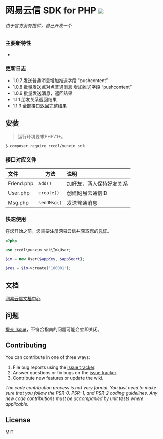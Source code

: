 #  网易云信 SDK for PHP  ![](https://id.163yun.com/res/images/logo@2x.png)
###### 由于官方没有提供，自己开发一个

### 主要新特性

* 

### 更新日志
- 1.0.7  发送普通消息增加推送字段 “pushcontent”
- 1.0.8  批量发送点对点普通消息 增加推送字段 “pushcontent”
- 1.0.9  批量发送消息，返回结果
- 1.1.1  朋友关系返回结果
- 1.1.3  全部接口返回完整结果

## 安装
> 运行环境要求PHP7.1+。
```shell
$ composer require cccdl/yunxin_sdk
```

### 接口对应文件

| 文件                       | 方法                 |  说明    |
| :-----------------------  | --------------         |  :----    |
| Friend.php        | `add()`       | 加好友，两人保持好友关系 |
| User.php        | `create()`       | 创建网易云通信ID |
| Msg.php        | `sendMsg()`       | 发送普通消息 |



### 快速使用
在您开始之前，您需要注册网易云信并获取您的[凭证](https://dev.yunxin.163.com)。


```php
<?php

use cccdl\yunxin_sdk\Im\User;

$im = new User($appKey, $appSecrt);

$res = $im->create('100001');
```

## 文档

[网易云信文档中心](https://dev.yunxin.163.com/)

## 问题
[提交 Issue](https://github.com/cccdl/yunxin_sdk/issues)，不符合指南的问题可能会立即关闭。


## Contributing

You can contribute in one of three ways:

1. File bug reports using the [issue tracker](https://github.com/cccdl/yunxin_sdk/issues).
2. Answer questions or fix bugs on the [issue tracker](https://github.com/cccdl/yunxin_sdk/issues).
3. Contribute new features or update the wiki.

_The code contribution process is not very formal. You just need to make sure that you follow the PSR-0, PSR-1, and PSR-2 coding guidelines. Any new code contributions must be accompanied by unit tests where applicable._

## License

MIT